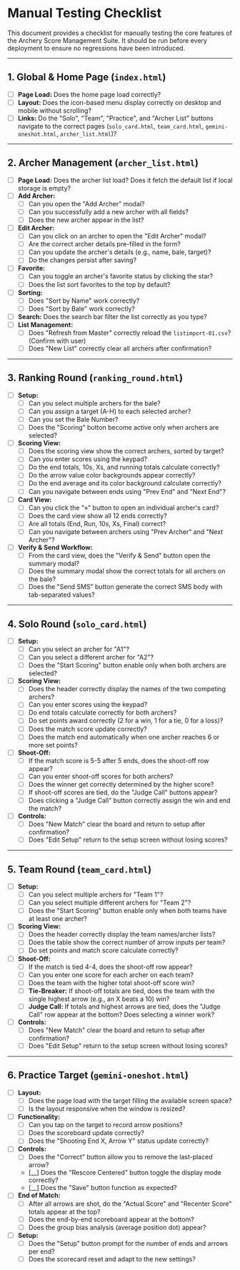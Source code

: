 # Manual Testing Checklist

This document provides a checklist for manually testing the core features of the Archery Score Management Suite. It should be run before every deployment to ensure no regressions have been introduced.

---

## 1. Global & Home Page (`index.html`)

- [ ] **Page Load:** Does the home page load correctly?
- [ ] **Layout:** Does the icon-based menu display correctly on desktop and mobile without scrolling?
- [ ] **Links:** Do the "Solo", "Team", "Practice", and "Archer List" buttons navigate to the correct pages (`solo_card.html`, `team_card.html`, `gemini-oneshot.html`, `archer_list.html`)?

---

## 2. Archer Management (`archer_list.html`)

- [ ] **Page Load:** Does the archer list load? Does it fetch the default list if local storage is empty?
- [ ] **Add Archer:**
    - [ ] Can you open the "Add Archer" modal?
    - [ ] Can you successfully add a new archer with all fields?
    - [ ] Does the new archer appear in the list?
- [ ] **Edit Archer:**
    - [ ] Can you click on an archer to open the "Edit Archer" modal?
    - [ ] Are the correct archer details pre-filled in the form?
    - [ ] Can you update the archer's details (e.g., name, bale, target)?
    - [ ] Do the changes persist after saving?
- [ ] **Favorite:**
    - [ ] Can you toggle an archer's favorite status by clicking the star?
    - [ ] Does the list sort favorites to the top by default?
- [ ] **Sorting:**
    - [ ] Does "Sort by Name" work correctly?
    - [ ] Does "Sort by Bale" work correctly?
- [ ] **Search:** Does the search bar filter the list correctly as you type?
- [ ] **List Management:**
    - [ ] Does "Refresh from Master" correctly reload the `listimport-01.csv`? (Confirm with user)
    - [ ] Does "New List" correctly clear all archers after confirmation?

---

## 3. Ranking Round (`ranking_round.html`)

- [ ] **Setup:**
    - [ ] Can you select multiple archers for the bale?
    - [ ] Can you assign a target (A-H) to each selected archer?
    - [ ] Can you set the Bale Number?
    - [ ] Does the "Scoring" button become active only when archers are selected?
- [ ] **Scoring View:**
    - [ ] Does the scoring view show the correct archers, sorted by target?
    - [ ] Can you enter scores using the keypad?
    - [ ] Do the end totals, 10s, Xs, and running totals calculate correctly?
    - [ ] Do the arrow value color backgrounds appear correctly?
    - [ ] Do the end average and its color background calculate correctly?
    - [ ] Can you navigate between ends using "Prev End" and "Next End"?
- [ ] **Card View:**
    - [ ] Can you click the "»" button to open an individual archer's card?
    - [ ] Does the card view show all 12 ends correctly?
    - [ ] Are all totals (End, Run, 10s, Xs, Final) correct?
    - [ ] Can you navigate between archers using "Prev Archer" and "Next Archer"?
- [ ] **Verify & Send Workflow:**
    - [ ] From the card view, does the "Verify & Send" button open the summary modal?
    - [ ] Does the summary modal show the correct totals for all archers on the bale?
    - [ ] Does the "Send SMS" button generate the correct SMS body with tab-separated values?

---

## 4. Solo Round (`solo_card.html`)

- [ ] **Setup:**
    - [ ] Can you select an archer for "A1"?
    - [ ] Can you select a different archer for "A2"?
    - [ ] Does the "Start Scoring" button enable only when both archers are selected?
- [ ] **Scoring View:**
    - [ ] Does the header correctly display the names of the two competing archers?
    - [ ] Can you enter scores using the keypad?
    - [ ] Do end totals calculate correctly for both archers?
    - [ ] Do set points award correctly (2 for a win, 1 for a tie, 0 for a loss)?
    - [ ] Does the match score update correctly?
    - [ ] Does the match end automatically when one archer reaches 6 or more set points?
- [ ] **Shoot-Off:**
    - [ ] If the match score is 5-5 after 5 ends, does the shoot-off row appear?
    - [ ] Can you enter shoot-off scores for both archers?
    - [ ] Does the winner get correctly determined by the higher score?
    - [ ] If shoot-off scores are tied, do the "Judge Call" buttons appear?
    - [ ] Does clicking a "Judge Call" button correctly assign the win and end the match?
- [ ] **Controls:**
    - [ ] Does "New Match" clear the board and return to setup after confirmation?
    - [ ] Does "Edit Setup" return to the setup screen without losing scores?

---

## 5. Team Round (`team_card.html`)

- [ ] **Setup:**
    - [ ] Can you select multiple archers for "Team 1"?
    - [ ] Can you select multiple different archers for "Team 2"?
    - [ ] Does the "Start Scoring" button enable only when both teams have at least one archer?
- [ ] **Scoring View:**
    - [ ] Does the header correctly display the team names/archer lists?
    - [ ] Does the table show the correct number of arrow inputs per team?
    - [ ] Do set points and match score calculate correctly?
- [ ] **Shoot-Off:**
    - [ ] If the match is tied 4-4, does the shoot-off row appear?
    - [ ] Can you enter one score for each archer on each team?
    - [ ] Does the team with the higher total shoot-off score win?
    - [ ] **Tie-Breaker:** If shoot-off totals are tied, does the team with the single highest arrow (e.g., an X beats a 10) win?
    - [ ] **Judge Call:** If totals and highest arrows are tied, does the "Judge Call" row appear at the bottom? Does selecting a winner work?
- [ ] **Controls:**
    - [ ] Does "New Match" clear the board and return to setup after confirmation?
    - [ ] Does "Edit Setup" return to the setup screen without losing scores?

---

## 6. Practice Target (`gemini-oneshot.html`)

- [ ] **Layout:**
    - [ ] Does the page load with the target filling the available screen space?
    - [ ] Is the layout responsive when the window is resized?
- [ ] **Functionality:**
    - [ ] Can you tap on the target to record arrow positions?
    - [ ] Does the scoreboard update correctly?
    - [ ] Does the "Shooting End X, Arrow Y" status update correctly?
- [ ] **Controls:**
    - [ ] Does the "Correct" button allow you to remove the last-placed arrow?
    - [__] Does the "Rescore Centered" button toggle the display mode correctly?
    - [__] Does the "Save" button function as expected?
- [ ] **End of Match:**
    - [ ] After all arrows are shot, do the "Actual Score" and "Recenter Score" totals appear at the top?
    - [ ] Does the end-by-end scoreboard appear at the bottom?
    - [ ] Does the group bias analysis (average position dot) appear?
- [ ] **Setup:**
    - [ ] Does the "Setup" button prompt for the number of ends and arrows per end?
    - [ ] Does the scorecard reset and adapt to the new settings? 